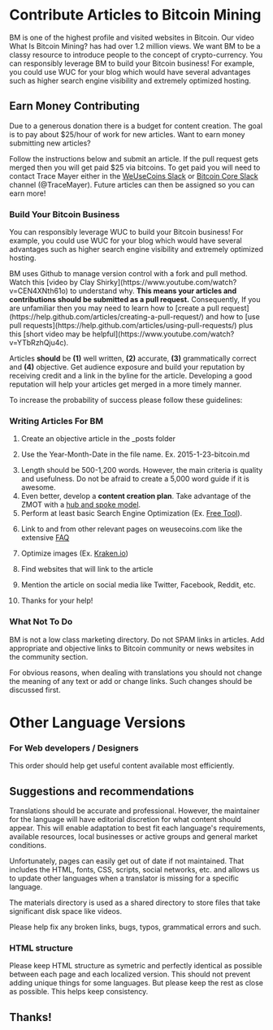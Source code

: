 # Contribute Articles to Bitcoin Mining

BM is one of the highest profile and visited websites in Bitcoin. Our video What Is Bitcoin Mining? has had over 1.2 million views. We want BM to be a classy resource to introduce people to the concept of crypto-currency. You can responsibly leverage BM to build your Bitcoin business! For example, you could use WUC for your blog which would have several advantages such as higher search engine visibility and extremely optimized hosting.<p>
<h2>Earn Money Contributing</h2>
<p>Due to a generous donation there is a budget for content creation. The goal is to pay about $25/hour of work for new articles. Want to earn money submitting new articles?
<p>Follow the instructions below and submit an article. If the pull request gets merged then you will get paid $25 via bitcoins. To get paid you will need to contact Trace Mayer either in the <a href="https://weusecoins-team.slack.com/signup">WeUseCoins Slack</a> or <a href="https://bitcoincore.slack.com/signup">Bitcoin Core Slack</a> channel (@TraceMayer). Future articles can then be assigned so you can earn more!
<h3>Build Your Bitcoin Business</h3>
<p>You can responsibly leverage WUC to build your Bitcoin business! For example, you could use WUC for your blog which would have several advantages such as higher search engine visibility and extremely optimized hosting.<p>
<p>BM uses Github to manage version control with a fork and pull method. Watch this [video by Clay Shirky](https://www.youtube.com/watch?v=CEN4XNth61o) to understand why. <b>This means your articles and contributions should be submitted as a pull request.</b> Consequently,  If you are unfamiliar then you may need to learn how to [create a pull request](https://help.github.com/articles/creating-a-pull-request/) and how to [use pull requests](https://help.github.com/articles/using-pull-requests/) plus this [short video may be helpful](https://www.youtube.com/watch?v=YTbRzhQju4c).<p>
<p>
Articles <b>should</b> be <b>(1)</b> well written, <b>(2)</b> accurate, <b>(3)</b> grammatically correct and <b>(4)</b> objective. Get audience exposure and build your reputation by receiving credit and a link in the byline for the article. Developing a good reputation will help your articles get merged in a more timely manner.

To increase the probability of success please follow these guidelines:

### Writing Articles For BM<p>
1. Create an objective article in the _posts folder<p>
2. Use the Year-Month-Date in the file name. Ex. 2015-1-23-bitcoin.md<p>
3. Length should be 500-1,200 words. However, the main criteria is quality and usefulness. Do not be afraid to create a 5,000 word guide if it is awesome.
4. Even better, develop a <b>content creation plan</b>. Take advantage of the ZMOT with a [hub and spoke model](http://www.verticalmeasures.com/content-strategy/build-your-content-marketing-around-a-hub-and-spoke-model/).
5. Perform at least basic Search Engine Optimization (Ex. [Free Tool](http://www.weusecoins.com/en/questions/)).<p>
6. Link to and from other relevant pages on weusecoins.com like the extensive [FAQ](https://www.weusecoins.org/en/questions/)<p>
7. Optimize images (Ex. [Kraken.io](http://www.kraken.io))<p>
8. Find websites that will link to the article<p>
9. Mention the article on social media like Twitter, Facebook, Reddit, etc.<p>
10. Thanks for your help!<p>

### What Not To Do

BM is not a low class marketing directory. Do not SPAM links in articles. Add appropriate and objective links to Bitcoin community or news websites in the community section.<p>
For obvious reasons, when dealing with translations you should not change the meaning of any text or add or change links. Such changes should be discussed first.

# Other Language Versions

### For Web developers / Designers

This order should help get useful content available most efficiently.

<h2>Suggestions and recommendations</h2>

Translations should be accurate and professional. However, the maintainer for the language will have editorial discretion for what content should appear. This will enable adaptation to best fit each language's requirements, available resources, local businesses or active groups and general market conditions.<p>
Unfortunately, pages can easily get out of date if not maintained. That includes the HTML, fonts, CSS, scripts, social networks, etc. and allows us to update other languages when a translator is missing for a specific language.

The materials directory is used as a shared directory to store files that take significant disk space like videos.

Please help fix any broken links, bugs, typos, grammatical errors and such.

<h3>HTML structure</h3>

Please keep HTML structure as symetric and perfectly identical as possible between each page and each localized version. This should not prevent adding unique things for some languages. But please keep the rest as close as possible. This helps keep consistency.

## Thanks!
